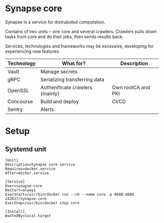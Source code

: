 # Synapse core

Synapse is a service for distrubuted computation.

Contains of two units – one core and several crawlers. Crawlers pulls down tasks from core and do their jobs, then sends results back.

Services, technologies and frameworks may be excessive, developing for experiencing new features:

| Technology | What for?                         | Description        |
|------------|-----------------------------------|--------------------|
| Vault      | Manage secrets                    |                    |
| gRPC       | Serializing transferring data     |                    |
| OpenSSL    | Authenificate crawlers (mainly)   | Own rootCA and PKI |
| Concourse  | Build and deploy                  | CI/CD              |
| Sentry     | Alerts                            |                    |

# Setup

## Systemd unit

```
[Unit]
Description=Synapse core service
Requires=docker.service
After=docker.service

[Service]
User=synapse-core
Restart=always
ExecStart=/usr/bin/docker run --rm --name core -p 8080:8080 242617/synapse-core
ExecStop=/usr/bin/docker stop core

[Install]
WantedBy=local.target
```